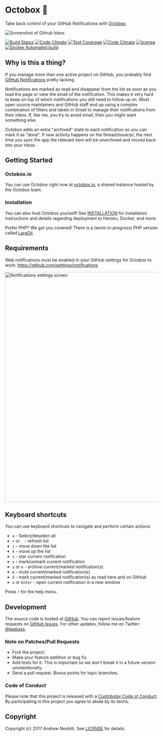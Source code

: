 # Octobox &#128238;

Take back control of your GitHub Notifications with [Octobox]( https://octobox.io).

![Screenshot of Github Inbox](https://cloud.githubusercontent.com/assets/1060/21510049/16ad341c-cc87-11e6-9a83-86c6be94535f.png)

[![Build Status](https://travis-ci.org/octobox/octobox.svg?branch=master)](https://travis-ci.org/octobox/octobox)
[![Code Climate](https://img.shields.io/codeclimate/github/octobox/octobox.svg?style=flat)](https://codeclimate.com/github/octobox/octobox)
[![Test Coverage](https://img.shields.io/codeclimate/coverage/github/octobox/octobox.svg?style=flat)](https://codeclimate.com/github/octobox/octobox)
[![Code Climate](https://img.shields.io/codeclimate/issues/github/octobox/octobox.svg)](https://codeclimate.com/github/octobox/octobox/issues)
[![license](https://img.shields.io/github/license/octobox/octobox.svg)](https://github.com/octobox/octobox/blob/master/LICENSE.txt)
[![Docker Automated build](https://img.shields.io/docker/automated/octoboxio/octobox.svg)](https://hub.docker.com/r/octoboxio/octobox/)

## Why is this a thing?

If you manage more than one active project on GitHub, you probably find [GitHub Notifications](https://github.com/notifications) pretty lacking.

Notifications are marked as read and disappear from the list as soon as you load the page or view the email of the notification. This makes it very hard to keep on top of which notifications you still need to follow up on. Most open source maintainers and GitHub staff end up using a complex combination of filters and labels in Gmail to manage their notifications from their inbox. If, like me, you try to avoid email, then you might want something else.

Octobox adds an extra "archived" state to each notification so you can mark it as "done". If new activity happens on the thread/issue/pr, the next time you sync the app the relevant item will be unarchived and moved back into your inbox.

## Getting Started

### Octobox.io

You can use Octobox right now at [octobox.io](https://octobox.io), a shared instance hosted by the Octobox team.

### Installation

You can also host Octobox yourself! See [INSTALLATION](https://github.com/octobox/octobox/blob/master/INSTALLATION.md)
for installation instructions and details regarding deployment to Heroku, Docker, and more.

Prefer PHP? We got you covered! There is a *(work-in-progress)* PHP version called [LaraGit](https://github.com/m1guelpf/laragit).

## Requirements

Web notifications must be enabled in your GitHub settings for Octobox to work: https://github.com/settings/notifications

<img width="757" alt="Notifications settings screen" src="https://cloud.githubusercontent.com/assets/1060/21509954/3a01794c-cc86-11e6-9bbc-9b33b55f85d1.png">

## Keyboard shortcuts

You can use keyboard shortcuts to navigate and perform certain actions:

 - `a` - Select/deselect all
 - `r` or `.` - refresh list
 - `j` - move down the list
 - `k` - move up the list
 - `s` - star current notification
 - `x` - mark/unmark current notification
 - `y` or `e` - archive current/marked notification(s)
 - `m` - mute current/marked notification(s)
 - `d` - mark current/marked notification(s) as read here and on GitHub
 - `o` or `Enter` - open current notification in a new window

Press `?` for the help menu.

## Development

The source code is hosted at [GitHub](https://github.com/octobox/octobox).
You can report issues/feature requests on [GitHub Issues](https://github.com/octobox/octobox/issues).
For other updates, follow me on Twitter: [@teabass](https://twitter.com/teabass).

### Note on Patches/Pull Requests

 * Fork the project.
 * Make your feature addition or bug fix.
 * Add tests for it. This is important so we don't break it in a future version unintentionally.
 * Send a pull request. Bonus points for topic branches.

### Code of Conduct

Please note that this project is released with a [Contributor Code of Conduct](CODE_OF_CONDUCT.md). By participating in this project you agree to abide by its terms.

## Copyright

Copyright (c) 2017 Andrew Nesbitt. See [LICENSE](https://github.com/octobox/octobox/blob/master/LICENSE.txt) for details.
